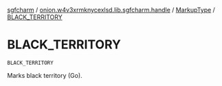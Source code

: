 [sgfcharm](../../index.md) / [onion.w4v3xrmknycexlsd.lib.sgfcharm.handle](../index.md) / [MarkupType](index.md) / [BLACK_TERRITORY](./-b-l-a-c-k_-t-e-r-r-i-t-o-r-y.md)

# BLACK_TERRITORY

`BLACK_TERRITORY`

Marks black territory (Go).


